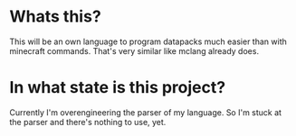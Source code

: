 # Whats this?

This will be an own language to program datapacks much easier than with minecraft commands.
That's very similar like mclang already does.

# In what state is this project?
Currently I'm overengineering the parser of my language.
So I'm stuck at the parser and there's nothing to use, yet.